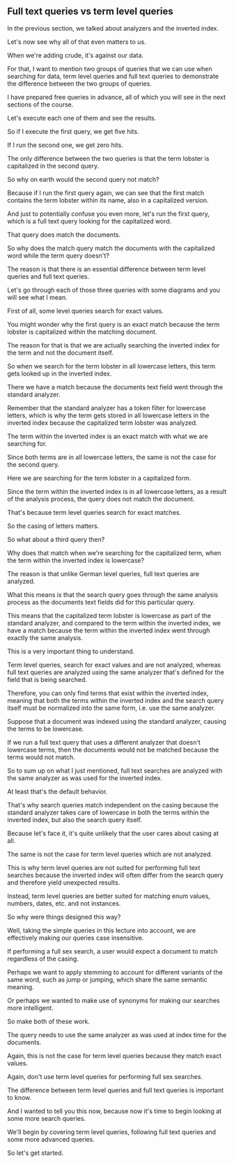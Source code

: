 ## Full text queries vs term level queries

In the previous section, we talked about analyzers and the inverted index.

Let's now see why all of that even matters to us.

When we're adding crude, it's against our data.

For that, I want to mention two groups of queries that we can use when searching for data, term level queries and full text queries to demonstrate the difference between the two groups of queries.

I have prepared free queries in advance, all of which you will see in the next sections of the course.

Let's execute each one of them and see the results.

So if I execute the first query, we get five hits.

If I run the second one, we get zero hits.

The only difference between the two queries is that the term lobster is capitalized in the second query.

So why on earth would the second query not match?

Because if I run the first query again, we can see that the first match contains the term lobster within its name, also in a capitalized version.

And just to potentially confuse you even more, let's run the first query, which is a full text query looking for the capitalized word.

That query does match the documents.

So why does the match query match the documents with the capitalized word while the term query doesn't?

The reason is that there is an essential difference between term level queries and full text queries.

Let's go through each of those three queries with some diagrams and you will see what I mean.

First of all, some level queries search for exact values.

You might wonder why the first query is an exact match because the term lobster is capitalized within the matching document.

The reason for that is that we are actually searching the inverted index for the term and not the document itself.

So when we search for the term lobster in all lowercase letters, this term gets looked up in the inverted index.

There we have a match because the documents text field went through the standard analyzer.

Remember that the standard analyzer has a token filter for lowercase letters, which is why the term gets stored in all lowercase letters in the inverted index because the capitalized term lobster was analyzed.

The term within the inverted index is an exact match with what we are searching for.

Since both terms are in all lowercase letters, the same is not the case for the second query.

Here we are searching for the term lobster in a capitalized form.

Since the term within the inverted index is in all lowercase letters, as a result of the analysis process,  the query does not match the document.

That's because term level queries search for exact matches.

So the casing of letters matters.

So what about a third query then?

Why does that match when we're searching for the capitalized term, when the term within the inverted index is lowercase?

The reason is that unlike German level queries, full text queries are analyzed.

What this means is that the search query goes through the same analysis process as the documents text fields did for this particular query.

This means that the capitalized term lobster is lowercase as part of the standard analyzer, and compared to the term within the inverted index, we have a match because the term within the inverted index went through exactly the same analysis.

This is a very important thing to understand.

Term level queries, search for exact values and are not analyzed, whereas full text queries are analyzed using the same analyzer that's defined for the field that is being searched.

Therefore, you can only find terms that exist within the inverted index, meaning that both the terms within the inverted index and the search query itself must be normalized into the same form, i.e. use the same analyzer.

Suppose that a document was indexed using the standard analyzer, causing the terms to be lowercase.

If we run a full text query that uses a different analyzer that doesn't lowercase terms, then the documents would not be matched because the terms would not match.

So to sum up on what I just mentioned, full text searches are analyzed with the same analyzer as was used for the inverted index.

At least that's the default behavior.

That's why search queries match independent on the casing because the standard analyzer takes care of lowercase in both the terms within the inverted index, but also the search query itself.

Because let's face it, it's quite unlikely that the user cares about casing at all.

The same is not the case for term level queries which are not analyzed.

This is why term level queries are not suited for performing full text searches because the inverted index will often differ from the search query and therefore yield unexpected results.

Instead, term level queries are better suited for matching enum values, numbers, dates, etc. and not instances.

So why were things designed this way?

Well, taking the simple queries in this lecture into account, we are effectively making our queries case insensitive.

If performing a full sex search, a user would expect a document to match regardless of the casing.

Perhaps we want to apply stemming to account for different variants of the same word, such as jump or jumping, which share the same semantic meaning.

Or perhaps we wanted to make use of synonyms for making our searches more intelligent.

So make both of these work.

The query needs to use the same analyzer as was used at index time for the documents.

Again, this is not the case for term level queries because they match exact values.

Again, don't use term level queries for performing full sex searches.

The difference between term level queries and full text queries is important to know.

And I wanted to tell you this now, because now it's time to begin looking at some more search queries.

We'll begin by covering term level queries, following full text queries and some more advanced queries.

So let's get started.

